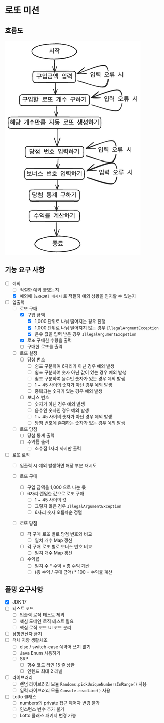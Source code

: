 # 로또 미션

## 흐름도

![로또_흐름도.png](%EB%A1%9C%EB%98%90_%ED%9D%90%EB%A6%84%EB%8F%84.png)

## 기능 요구 사항

- [ ] 예외
    - [ ] 적절한 예외 붙였는지
    - [x] 예외에 `[ERROR] 메시지` 로 적절히 예외 상황을 인지할 수 있는지

- [ ] 입출력
    - [ ] 로또 구매
        - [x] 구입 금액
            - [x] 1,000 단위로 나눠 떨어지는 경우 진행
            - [x] 1,000 단위로 나눠 떨어지지 않는 경우 `IllegalArgmentException`
            - [x] 음수 값을 입력 받은 경우 `IllegalArgumentExcpetion`
        - [x] 로또 구매한 수량을 출력
        - [ ] 구매한 로또를 출력

    - [ ] 로또 설정
        - [ ] 당첨 번호
            - [ ] 쉼표 구분하여 6자리가 아닌 경우 예외 발생
            - [ ] 쉽표 구분하여 숫자 아닌 값이 있는 경우 예외 발생
            - [ ] 쉼표 구분하여 음수인 숫자가 있는 경우 예외 발생
            - [ ] 1 ~ 45 사이의 숫자가 아닌 경우 예외 발생
            - [ ] 중복되는 숫자가 있는 경우 예외 발생
        - [ ] 보너스 번호
            - [ ] 숫자가 아닌 경우 예외 발생
            - [ ] 음수인 숫자인 경우 예외 발생
            - [ ] 1 ~ 45 사이의 숫자가 아닌 경우 예외 발생
            - [ ] 당첨 번호에 존재하는 숫자가 있는 경우 예외 발생

    - [ ] 로또 당첨
        - [ ] 당첨 통계 출력
        - [ ] 수익률 출력
            - [ ] 소수점 1자리 까지만 출력

- [ ] 로또 로직
    - [ ] 입출력 시 예외 발생하면 해당 부분 재시도

    - [ ] 로또 구매
        - [ ] 구입 금액을 1,000 으로 나눈 몫
        - [ ] 6자리 랜덤한 값으로 로또 구매
            - [ ] 1 ~ 45 사이의 값
            - [ ] 그렇지 않은 경우 `IllegalArgumentException`
            - [ ] 6자리 숫자 오름차순 정렬

    - [ ] 로또 당첨
        - [ ] 각 구매 로또 별로 당첨 번호와 비교
            - [ ] 일치 개수 Map 갱신
        - [ ] 각 구매 로또 별로 보너스 번호 비교
            - [ ] 일치 개수 Map 갱신
        - [ ] 수익률
            - [ ] 일치 수 * 수익 = 총 수익 계산
            - [ ] (총 수익 / 구매 금액) * 100 = 수익률 계산

## 플밍 요구사항

- [x] JDK 17
- [ ] 테스트 코드
    - [ ] 입출력 로직 테스트 제외
    - [ ] 핵심 도메인 로직 테스트 필요
    - [ ] 핵심 로직 코드 UI 코드 분리
- [ ] 삼항연산자 금지
- [ ] 객체 지향 생활체조
    - [ ] else / switch-case 예약어 쓰지 않기
    - [ ] Java Enum 사용하기
    - [ ] SRP
        - [ ] 함수 코드 라인 15 줄 상한
        - [ ] 인텐드 최대 2 레벨
- [ ] 라이브러리
    - [ ] 랜덤 라이브러리 모듈 `Randoms.pickUniqueNumbersInRange()` 사용
    - [ ] 입력 라이브러리 모듈 `Console.readLine()` 사용
- [ ] Lotto 클래스
    - [ ] numbers의 private 접근 제어자 변경 불가
    - [ ] 인스턴스 변수 추가 불가
    - [ ] Lotto 클래스 패키지 변경 가능